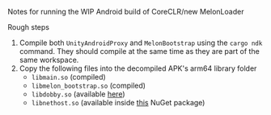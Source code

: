 Notes for running the WIP Android build of CoreCLR/new MelonLoader

Rough steps
1. Compile both `UnityAndroidProxy` and `MelonBootstrap` using the `cargo ndk` command. They should compile at the same time as they are part of the same workspace.
2. Copy the following files into the decompiled APK's arm64 library folder
   - `libmain.so` (compiled)
   - `libmelon_bootstrap.so` (compiled)
   - `libdobby.so` (available [here](https://github.com/RinLovesYou/dobby-sys/raw/master/dobby_libraries/android/arm64/libdobby.so))
   - `libnethost.so` (available inside [this](https://api.nuget.org/v3-flatcontainer/runtime.linux-bionic-arm64.microsoft.netcore.dotnetapphost/8.0.6/runtime.linux-bionic-arm64.microsoft.netcore.dotnetapphost.8.0.6.nupkg) NuGet package)